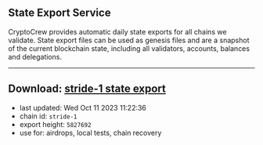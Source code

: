 ## State Export Service
CryptoCrew provides automatic daily state exports for all chains we validate. State export files can be used as genesis files and are a snapshot of the current blockchain state, including all validators, accounts, balances and delegations.

---
**Download: [stride-1 state export](https://dl.ccvalidators.com/SERVICE/stride/stride-1_export_5827692.json)**
---

- last updated: Wed Oct 11 2023 11:22:36
- chain id: `stride-1`
- export height: `5827692`
- use for: airdrops, local tests, chain recovery
